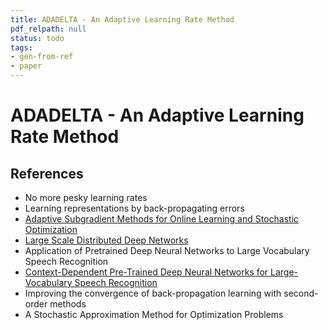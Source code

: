 ```yaml
---
title: ADADELTA - An Adaptive Learning Rate Method
pdf_relpath: null
status: todo
tags:
- gen-from-ref
- paper
---
```


# ADADELTA - An Adaptive Learning Rate Method

## References

- No more pesky learning rates
- Learning representations by back-propagating errors
- [Adaptive Subgradient Methods for Online Learning and Stochastic Optimization](./adaptive-subgradient-methods-for-online-learning-and-stochastic-optimization.md)
- [Large Scale Distributed Deep Networks](./large-scale-distributed-deep-networks.md)
- Application of Pretrained Deep Neural Networks to Large Vocabulary Speech Recognition
- [Context-Dependent Pre-Trained Deep Neural Networks for Large-Vocabulary Speech Recognition](./context-dependent-pre-trained-deep-neural-networks-for-large-vocabulary-speech-recognition.md)
- Improving the convergence of back-propagation learning with second-order methods
- A Stochastic Approximation Method for Optimization Problems
